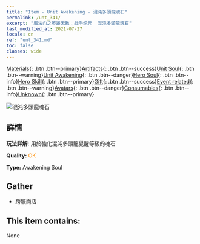 ```yaml
---
title: "Item - Unit Awakening - 混沌多頭龍魂石"
permalink: /unt_341/
excerpt: "魔法门之英雄无敌：战争纪元  混沌多頭龍魂石"
last_modified_at: 2021-07-27
locale: cn
ref: "unt_341.md"
toc: false
classes: wide
---
```

 [Materials](/ItemsCN/){: .btn .btn--primary}[Artifacts](/ItemsCN/Artifacts/){: .btn .btn--success}[Unit Soul](/ItemsCN/UnitSoul/){: .btn .btn--warning}[Unit Awakening](/ItemsCN/UnitAwakening/){: .btn .btn--danger}[Hero Soul](/ItemsCN/HeroSoul/){: .btn .btn--info}[Hero Skill](/ItemsCN/HeroSkill/){: .btn .btn--primary}[Gift](/ItemsCN/Gift/){: .btn .btn--success}[Event related](/ItemsCN/Events/){: .btn .btn--warning}[Avatars](/ItemsCN/Avatars/){: .btn .btn--danger}[Consumables](/ItemsCN/Consumables/){: .btn .btn--info}[Unknown](/ItemsCN/Unknown/){: .btn .btn--primary}

 ![混沌多頭龍魂石](/images/u/tia_duotoulong.jpg)

## 詳情
 **玩法詳解:** 用於強化混沌多頭龍覺醒等級的魂石

 **Quality:** <span style="color: #FF8C00">OK</span>

 **Type:** Awakening Soul

## Gather

*    跨服商店 

## This item contains:

  None

